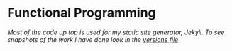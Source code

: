 # Functional Programming
 
_Most of the code up top is used for my static site generator, Jekyll. To see snapshots of the work I have done look in the [versions file](https://www.github.com/itsguus/functional-programming/_versions)_
